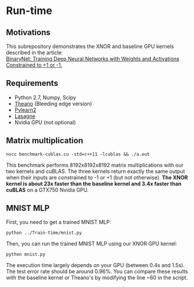 # Run-time

## Motivations

This subrepository demonstrates the XNOR and baseline GPU kernels described in the article:  
[BinaryNet: Training Deep Neural Networks with Weights and Activations Constrained to +1 or -1.](http://arxiv.org/abs/1602.02830)

## Requirements

* Python 2.7, Numpy, Scipy
* [Theano](http://deeplearning.net/software/theano/install.html) (Bleeding edge version)
* [Pylearn2](http://deeplearning.net/software/pylearn2/)
* [Lasagne](http://lasagne.readthedocs.org/en/latest/user/installation.html)
* Nvidia GPU (not optional)

##  Matrix multiplication

    nvcc benchmark-cublas.cu -std=c++11 -lcublas && ./a.out
    
This benchmark performs 8192x8192x8192 matrix multiplications with our two kernels and cuBLAS.
The three kernels return exactly the same output when their inputs are constrained to -1 or +1 (but not otherwise).
**The XNOR kernel is about 23x faster than the baseline kernel and 3.4x faster than cuBLAS** on a GTX750 Nvidia GPU.

## MNIST MLP

First, you need to get a trained MNIST MLP:

    python ../Train-time/mnist.py    
    
Then, you can run the trained MNIST MLP using our XNOR GPU kernel:

    python mnist.py
    
The execution time largely depends on your GPU (between 0.4s and 1.5s).
The test error rate should be around 0.96%.
You can compare these results with the baseline kernel or Theano's by modifying the line ~60 in the script.

